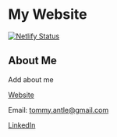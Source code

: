 # My Website

[![Netlify Status](https://api.netlify.com/api/v1/badges/7e2d84ea-2cb5-4070-b0a2-42473f0fe8d0/deploy-status)](https://app.netlify.com/sites/tommyantle/deploys)

## About Me

Add about me

[Website](https://tommyantle.netlify.app)

Email: tommy.antle@gmail.com

[LinkedIn](www.linkedin.com/in/thomas-antle)

